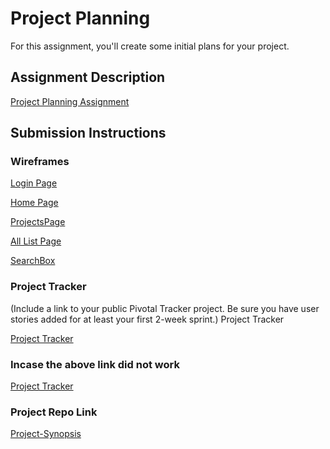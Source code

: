 # Project Planning
For this assignment, you'll create some initial plans for your project.

## Assignment Description
[Project Planning Assignment](https://education.launchcode.org/liftoff/assignments/planning/)

## Submission Instructions

### Wireframes
<p>
<a href="https://github.com/zematian/liftoff-assignments/blob/1b37ff6e8d04de63e8f496af1b38796bdd4b3ca3/P3-Project_Planning/Login%20Page.jpg">Login Page</a>
</p>
<p>
<a href="https://github.com/zematian/liftoff-assignments/blob/1b37ff6e8d04de63e8f496af1b38796bdd4b3ca3/P3-Project_Planning/HomePage.jpg">Home Page</a>
</p>
<p>
<a href="https://github.com/zematian/liftoff-assignments/blob/1b37ff6e8d04de63e8f496af1b38796bdd4b3ca3/P3-Project_Planning/ProjectsPage.jpg">ProjectsPage</a>
</p>
<p>
<a href="https://github.com/zematian/liftoff-assignments/blob/1b37ff6e8d04de63e8f496af1b38796bdd4b3ca3/P3-Project_Planning/All%20Lists%20Page.jpg">All List Page</a>
</p>
<p>
<a href="https://github.com/zematian/liftoff-assignments/blob/1b37ff6e8d04de63e8f496af1b38796bdd4b3ca3/P3-Project_Planning/SearchBox.jpg">SearchBox</a>
</p>

### Project Tracker

(Include a link to your public Pivotal Tracker project. Be sure you have user stories added for at least your first 2-week sprint.)
Project Tracker
</h2>
<p>
	<a href="https://www.pivotaltracker.com/n/projects/2240257" rel="nofollow">Project Tracker</a>
 </p>
 <p>
  <h3> Incase the above link did not work</h3>
  <a href="https://github.com/zematian/liftoff-assignments/blob/master/P3-Project_Planning/Project%20Tracker.jpeg">Project Tracker </a>
 </p>

### Project Repo Link
<p>
<a href="https://github.com/zematian/Project-Synopsis">Project-Synopsis</a>
</p>
